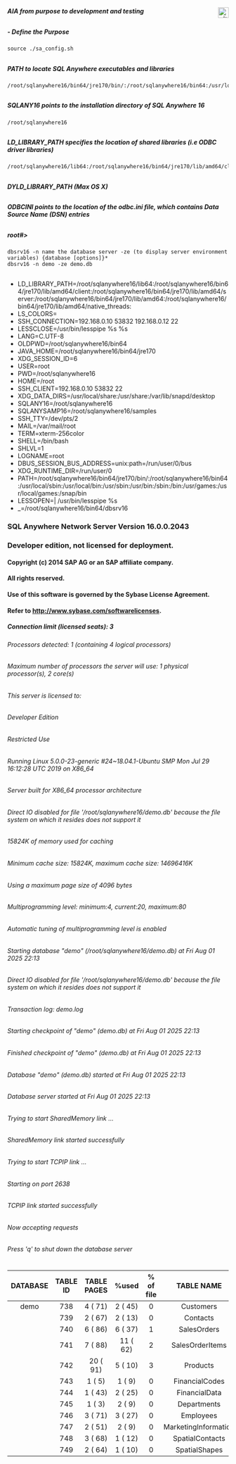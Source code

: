 ##
##### AIA from purpose to development and testing <img width="24" height="24" align="right" alt="githubcopilot" src="https://github.com/user-attachments/assets/ef1e0687-1328-4e3c-879b-0bbd81306321" />

##
#####  - Define the Purpose
    source ./sa_config.sh

##
##### PATH to locate SQL Anywhere executables and libraries
    /root/sqlanywhere16/bin64/jre170/bin/:/root/sqlanywhere16/bin64:/usr/local/sbin:/usr/local/bin:/usr/sbin:/usr/bin:/sbin:/bin:/usr/games:/usr/local/games:/snap/bin

##
##### SQLANY16 points to the installation directory of SQL Anywhere 16
    /root/sqlanywhere16

##
##### LD_LIBRARY_PATH specifies the location of shared libraries (i.e ODBC driver libraries)
    /root/sqlanywhere16/lib64:/root/sqlanywhere16/bin64/jre170/lib/amd64/client:/root/sqlanywhere16/bin64/jre170/lib/amd64/server:/root/sqlanywhere16/bin64/jre170/lib/amd64:/root/sqlanywhere16/bin64/jre170/lib/amd64/native_threads:

##
##### DYLD_LIBRARY_PATH (Max OS X)

##
##### ODBCINI points to the location of the odbc.ini file, which contains Data Source Name (DSN) entries

##
##### root#>
    dbsrv16 -n name the database server -ze (to display server environment variables) {database [options]}*
    dbsrv16 -n demo -ze demo.db

##
 
  - LD_LIBRARY_PATH=/root/sqlanywhere16/lib64:/root/sqlanywhere16/bin64/jre170/lib/amd64/client:/root/sqlanywhere16/bin64/jre170/lib/amd64/server:/root/sqlanywhere16/bin64/jre170/lib/amd64:/root/sqlanywhere16/bin64/jre170/lib/amd64/native_threads:
  - LS_COLORS=
  - SSH_CONNECTION=192.168.0.10 53832 192.168.0.12 22
  - LESSCLOSE=/usr/bin/lesspipe %s %s
  - LANG=C.UTF-8
  - OLDPWD=/root/sqlanywhere16/bin64
  - JAVA_HOME=/root/sqlanywhere16/bin64/jre170
  - XDG_SESSION_ID=6
  - USER=root
  - PWD=/root/sqlanywhere16
  - HOME=/root
  - SSH_CLIENT=192.168.0.10 53832 22
  - XDG_DATA_DIRS=/usr/local/share:/usr/share:/var/lib/snapd/desktop
  - SQLANY16=/root/sqlanywhere16
  - SQLANYSAMP16=/root/sqlanywhere16/samples
  - SSH_TTY=/dev/pts/2
  - MAIL=/var/mail/root
  - TERM=xterm-256color
  - SHELL=/bin/bash
  - SHLVL=1
  - LOGNAME=root
  - DBUS_SESSION_BUS_ADDRESS=unix:path=/run/user/0/bus
  - XDG_RUNTIME_DIR=/run/user/0
  - PATH=/root/sqlanywhere16/bin64/jre170/bin/:/root/sqlanywhere16/bin64:/usr/local/sbin:/usr/local/bin:/usr/sbin:/usr/bin:/sbin:/bin:/usr/games:/usr/local/games:/snap/bin
  - LESSOPEN=| /usr/bin/lesspipe %s
  - _=/root/sqlanywhere16/bin64/dbsrv16

### SQL Anywhere Network Server Version 16.0.0.2043
### Developer edition, not licensed for deployment.

#### Copyright (c) 2014 SAP AG or an SAP affiliate company.
#### All rights reserved.
#### Use of this software is governed by the Sybase License Agreement.
#### Refer to http://www.sybase.com/softwarelicenses.

##### Connection limit (licensed seats): 3
###### Processors detected: 1 (containing 4 logical processors)
###### Maximum number of processors the server will use: 1 physical processor(s), 2 core(s)
###### This server is licensed to:
######    Developer Edition
######    Restricted Use
###### Running Linux 5.0.0-23-generic #24~18.04.1-Ubuntu SMP Mon Jul 29 16:12:28 UTC 2019 on X86_64
###### Server built for X86_64 processor architecture
###### Direct IO disabled for file '/root/sqlanywhere16/demo.db' because the file system on which it resides does not support it
###### 15824K of memory used for caching
###### Minimum cache size: 15824K, maximum cache size: 14696416K
###### Using a maximum page size of 4096 bytes
###### Multiprogramming level: minimum:4, current:20, maximum:80
###### Automatic tuning of multiprogramming level is enabled
###### Starting database "demo" (/root/sqlanywhere16/demo.db) at Fri Aug 01 2025 22:13
###### Direct IO disabled for file '/root/sqlanywhere16/demo.db' because the file system on which it resides does not support it
###### Transaction log: demo.log
###### Starting checkpoint of "demo" (demo.db) at Fri Aug 01 2025 22:13
###### Finished checkpoint of "demo" (demo.db) at Fri Aug 01 2025 22:13
###### Database "demo" (demo.db) started at Fri Aug 01 2025 22:13
###### Database server started at Fri Aug 01 2025 22:13
###### Trying to start SharedMemory link ...
######     SharedMemory link started successfully
###### Trying to start TCPIP link ...
###### Starting on port 2638
######     TCPIP link started successfully
###### Now accepting requests
###### Press 'q' to shut down the database server
#

|DATABASE|TABLE ID|TABLE PAGES|%used|% of file|TABLE NAME|
|:------:|:------:|:---------:|:---:|:-------:|:--:|
|demo|    738|         4  ( 71)|         2  ( 45)|      0|    Customers|
||    739|         2  ( 67)|         2  ( 13)|      0|    Contacts|
||    740|         6  ( 86)|         6  ( 37)|      1|    SalesOrders|
||    741|         7  ( 88)|        11  ( 62)|      2|    SalesOrderItems|
||    742|        20  ( 91)|         5  ( 10)|      3|    Products|
||    743|         1  (  5)|         1  (  9)|      0|    FinancialCodes|
||    744|         1  ( 43)|         2  ( 25)|      0|    FinancialData|
||    745|         1  (  3)|         2  (  9)|      0|    Departments|
||    746|         3  ( 71)|         3  ( 27)|      0|    Employees|
||    747|         2  ( 51)|         2  (  9)|      0|    MarketingInformation|
||    748|         3  ( 68)|         1  ( 12)|      0|    SpatialContacts|
||    749|         2  ( 64)|         1  ( 10)|      0|    SpatialShapes|
#


